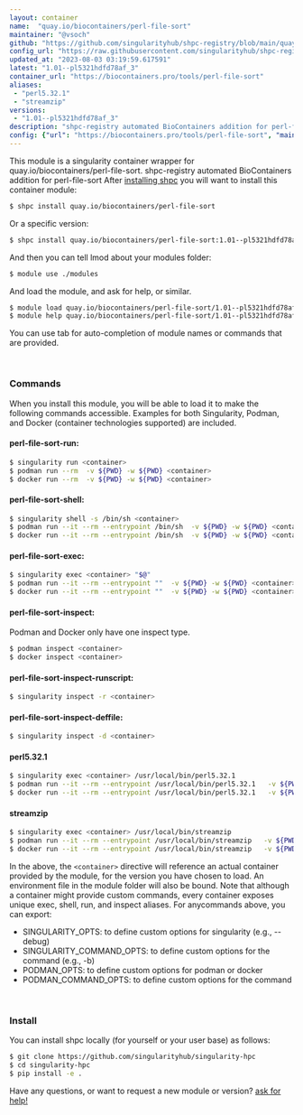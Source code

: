 ```yaml
---
layout: container
name:  "quay.io/biocontainers/perl-file-sort"
maintainer: "@vsoch"
github: "https://github.com/singularityhub/shpc-registry/blob/main/quay.io/biocontainers/perl-file-sort/container.yaml"
config_url: "https://raw.githubusercontent.com/singularityhub/shpc-registry/main/quay.io/biocontainers/perl-file-sort/container.yaml"
updated_at: "2023-08-03 03:19:59.617591"
latest: "1.01--pl5321hdfd78af_3"
container_url: "https://biocontainers.pro/tools/perl-file-sort"
aliases:
 - "perl5.32.1"
 - "streamzip"
versions:
 - "1.01--pl5321hdfd78af_3"
description: "shpc-registry automated BioContainers addition for perl-file-sort"
config: {"url": "https://biocontainers.pro/tools/perl-file-sort", "maintainer": "@vsoch", "description": "shpc-registry automated BioContainers addition for perl-file-sort", "latest": {"1.01--pl5321hdfd78af_3": "sha256:978751b05de71221810d4a8a2407338ccb74e98975f658295af757c4677b9583"}, "tags": {"1.01--pl5321hdfd78af_3": "sha256:978751b05de71221810d4a8a2407338ccb74e98975f658295af757c4677b9583"}, "docker": "quay.io/biocontainers/perl-file-sort", "aliases": {"perl5.32.1": "/usr/local/bin/perl5.32.1", "streamzip": "/usr/local/bin/streamzip"}}
---
```


This module is a singularity container wrapper for quay.io/biocontainers/perl-file-sort.
shpc-registry automated BioContainers addition for perl-file-sort
After [installing shpc](#install) you will want to install this container module:


```bash
$ shpc install quay.io/biocontainers/perl-file-sort
```

Or a specific version:

```bash
$ shpc install quay.io/biocontainers/perl-file-sort:1.01--pl5321hdfd78af_3
```

And then you can tell lmod about your modules folder:

```bash
$ module use ./modules
```

And load the module, and ask for help, or similar.

```bash
$ module load quay.io/biocontainers/perl-file-sort/1.01--pl5321hdfd78af_3
$ module help quay.io/biocontainers/perl-file-sort/1.01--pl5321hdfd78af_3
```

You can use tab for auto-completion of module names or commands that are provided.

<br>

### Commands

When you install this module, you will be able to load it to make the following commands accessible.
Examples for both Singularity, Podman, and Docker (container technologies supported) are included.

#### perl-file-sort-run:

```bash
$ singularity run <container>
$ podman run --rm  -v ${PWD} -w ${PWD} <container>
$ docker run --rm  -v ${PWD} -w ${PWD} <container>
```

#### perl-file-sort-shell:

```bash
$ singularity shell -s /bin/sh <container>
$ podman run --it --rm --entrypoint /bin/sh  -v ${PWD} -w ${PWD} <container>
$ docker run --it --rm --entrypoint /bin/sh  -v ${PWD} -w ${PWD} <container>
```

#### perl-file-sort-exec:

```bash
$ singularity exec <container> "$@"
$ podman run --it --rm --entrypoint ""  -v ${PWD} -w ${PWD} <container> "$@"
$ docker run --it --rm --entrypoint ""  -v ${PWD} -w ${PWD} <container> "$@"
```

#### perl-file-sort-inspect:

Podman and Docker only have one inspect type.

```bash
$ podman inspect <container>
$ docker inspect <container>
```

#### perl-file-sort-inspect-runscript:

```bash
$ singularity inspect -r <container>
```

#### perl-file-sort-inspect-deffile:

```bash
$ singularity inspect -d <container>
```


#### perl5.32.1

```bash
$ singularity exec <container> /usr/local/bin/perl5.32.1
$ podman run --it --rm --entrypoint /usr/local/bin/perl5.32.1   -v ${PWD} -w ${PWD} <container> -c " $@"
$ docker run --it --rm --entrypoint /usr/local/bin/perl5.32.1   -v ${PWD} -w ${PWD} <container> -c " $@"
```


#### streamzip

```bash
$ singularity exec <container> /usr/local/bin/streamzip
$ podman run --it --rm --entrypoint /usr/local/bin/streamzip   -v ${PWD} -w ${PWD} <container> -c " $@"
$ docker run --it --rm --entrypoint /usr/local/bin/streamzip   -v ${PWD} -w ${PWD} <container> -c " $@"
```



In the above, the `<container>` directive will reference an actual container provided
by the module, for the version you have chosen to load. An environment file in the
module folder will also be bound. Note that although a container
might provide custom commands, every container exposes unique exec, shell, run, and
inspect aliases. For anycommands above, you can export:

 - SINGULARITY_OPTS: to define custom options for singularity (e.g., --debug)
 - SINGULARITY_COMMAND_OPTS: to define custom options for the command (e.g., -b)
 - PODMAN_OPTS: to define custom options for podman or docker
 - PODMAN_COMMAND_OPTS: to define custom options for the command

<br>

### Install

You can install shpc locally (for yourself or your user base) as follows:

```bash
$ git clone https://github.com/singularityhub/singularity-hpc
$ cd singularity-hpc
$ pip install -e .
```

Have any questions, or want to request a new module or version? [ask for help!](https://github.com/singularityhub/singularity-hpc/issues)